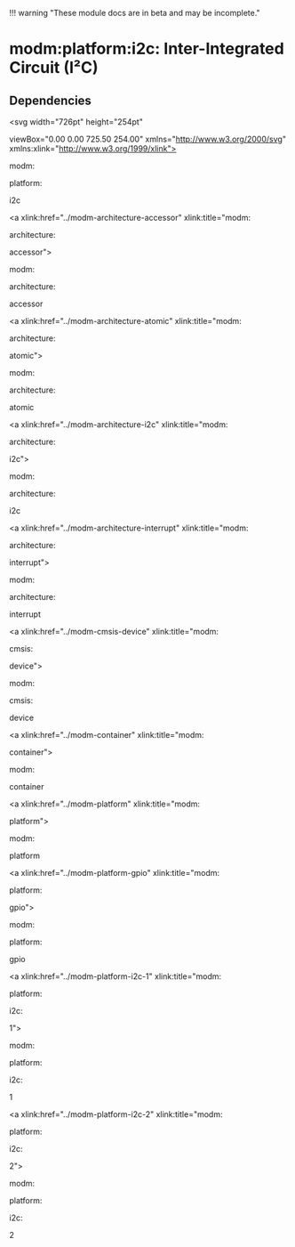 !!! warning "These module docs are in beta and may be incomplete."

# modm:platform:i2c: Inter-Integrated Circuit (I²C)








## Dependencies

<?xml version="1.0" encoding="UTF-8" standalone="no"?>
<!DOCTYPE svg PUBLIC "-//W3C//DTD SVG 1.1//EN"
 "http://www.w3.org/Graphics/SVG/1.1/DTD/svg11.dtd">
<!-- Generated by graphviz version 2.38.0 (20140413.2041)
 -->
<!-- Title: modm:platform:i2c Pages: 1 -->
<svg width="726pt" height="254pt"
 viewBox="0.00 0.00 725.50 254.00" xmlns="http://www.w3.org/2000/svg" xmlns:xlink="http://www.w3.org/1999/xlink">
<g id="graph0" class="graph" transform="scale(1 1) rotate(0) translate(4 250)">
<title>modm:platform:i2c</title>
<polygon fill="white" stroke="none" points="-4,4 -4,-250 721.5,-250 721.5,4 -4,4"/>
<!-- modm_platform_i2c -->
<g id="node1" class="node"><title>modm_platform_i2c</title>
<polygon fill="lightgrey" stroke="black" stroke-width="2" points="425.5,-157 358.5,-157 358.5,-104 425.5,-104 425.5,-157"/>
<text text-anchor="middle" x="392" y="-141.8" font-family="Times New Roman,serif" font-size="14.00">modm:</text>
<text text-anchor="middle" x="392" y="-126.8" font-family="Times New Roman,serif" font-size="14.00">platform:</text>
<text text-anchor="middle" x="392" y="-111.8" font-family="Times New Roman,serif" font-size="14.00">i2c</text>
</g>
<!-- modm_architecture_accessor -->
<g id="node2" class="node"><title>modm_architecture_accessor</title>
<g id="a_node2"><a xlink:href="../modm-architecture-accessor" xlink:title="modm:
architecture:
accessor">
<polygon fill="lightgrey" stroke="black" points="84,-246 0,-246 0,-193 84,-193 84,-246"/>
<text text-anchor="middle" x="42" y="-230.8" font-family="Times New Roman,serif" font-size="14.00">modm:</text>
<text text-anchor="middle" x="42" y="-215.8" font-family="Times New Roman,serif" font-size="14.00">architecture:</text>
<text text-anchor="middle" x="42" y="-200.8" font-family="Times New Roman,serif" font-size="14.00">accessor</text>
</a>
</g>
</g>
<!-- modm_platform_i2c&#45;&gt;modm_architecture_accessor -->
<g id="edge1" class="edge"><title>modm_platform_i2c&#45;&gt;modm_architecture_accessor</title>
<path fill="none" stroke="black" d="M358.053,-135.547C303.54,-142.671 193.319,-159.649 93.8113,-193.072"/>
<polygon fill="black" stroke="black" points="92.5436,-189.806 84.2172,-196.358 94.8118,-196.428 92.5436,-189.806"/>
</g>
<!-- modm_architecture_atomic -->
<g id="node3" class="node"><title>modm_architecture_atomic</title>
<g id="a_node3"><a xlink:href="../modm-architecture-atomic" xlink:title="modm:
architecture:
atomic">
<polygon fill="lightgrey" stroke="black" points="186,-246 102,-246 102,-193 186,-193 186,-246"/>
<text text-anchor="middle" x="144" y="-230.8" font-family="Times New Roman,serif" font-size="14.00">modm:</text>
<text text-anchor="middle" x="144" y="-215.8" font-family="Times New Roman,serif" font-size="14.00">architecture:</text>
<text text-anchor="middle" x="144" y="-200.8" font-family="Times New Roman,serif" font-size="14.00">atomic</text>
</a>
</g>
</g>
<!-- modm_platform_i2c&#45;&gt;modm_architecture_atomic -->
<g id="edge2" class="edge"><title>modm_platform_i2c&#45;&gt;modm_architecture_atomic</title>
<path fill="none" stroke="black" d="M358.314,-140.233C320.563,-150.407 257.533,-168.548 195.588,-193"/>
<polygon fill="black" stroke="black" points="194.042,-189.849 186.06,-196.816 196.645,-196.347 194.042,-189.849"/>
</g>
<!-- modm_architecture_i2c -->
<g id="node4" class="node"><title>modm_architecture_i2c</title>
<g id="a_node4"><a xlink:href="../modm-architecture-i2c" xlink:title="modm:
architecture:
i2c">
<polygon fill="lightgrey" stroke="black" points="288,-246 204,-246 204,-193 288,-193 288,-246"/>
<text text-anchor="middle" x="246" y="-230.8" font-family="Times New Roman,serif" font-size="14.00">modm:</text>
<text text-anchor="middle" x="246" y="-215.8" font-family="Times New Roman,serif" font-size="14.00">architecture:</text>
<text text-anchor="middle" x="246" y="-200.8" font-family="Times New Roman,serif" font-size="14.00">i2c</text>
</a>
</g>
</g>
<!-- modm_platform_i2c&#45;&gt;modm_architecture_i2c -->
<g id="edge3" class="edge"><title>modm_platform_i2c&#45;&gt;modm_architecture_i2c</title>
<path fill="none" stroke="black" d="M358.138,-151.678C339.94,-162.522 317.135,-176.112 296.85,-188.199"/>
<polygon fill="black" stroke="black" points="294.832,-185.327 288.033,-193.453 298.416,-191.34 294.832,-185.327"/>
</g>
<!-- modm_architecture_interrupt -->
<g id="node5" class="node"><title>modm_architecture_interrupt</title>
<g id="a_node5"><a xlink:href="../modm-architecture-interrupt" xlink:title="modm:
architecture:
interrupt">
<polygon fill="lightgrey" stroke="black" points="390,-246 306,-246 306,-193 390,-193 390,-246"/>
<text text-anchor="middle" x="348" y="-230.8" font-family="Times New Roman,serif" font-size="14.00">modm:</text>
<text text-anchor="middle" x="348" y="-215.8" font-family="Times New Roman,serif" font-size="14.00">architecture:</text>
<text text-anchor="middle" x="348" y="-200.8" font-family="Times New Roman,serif" font-size="14.00">interrupt</text>
</a>
</g>
</g>
<!-- modm_platform_i2c&#45;&gt;modm_architecture_interrupt -->
<g id="edge4" class="edge"><title>modm_platform_i2c&#45;&gt;modm_architecture_interrupt</title>
<path fill="none" stroke="black" d="M379.037,-157.132C374.822,-165.465 370.072,-174.857 365.579,-183.741"/>
<polygon fill="black" stroke="black" points="362.413,-182.247 361.023,-192.75 368.659,-185.406 362.413,-182.247"/>
</g>
<!-- modm_cmsis_device -->
<g id="node6" class="node"><title>modm_cmsis_device</title>
<g id="a_node6"><a xlink:href="../modm-cmsis-device" xlink:title="modm:
cmsis:
device">
<polygon fill="lightgrey" stroke="black" points="464,-246 408,-246 408,-193 464,-193 464,-246"/>
<text text-anchor="middle" x="436" y="-230.8" font-family="Times New Roman,serif" font-size="14.00">modm:</text>
<text text-anchor="middle" x="436" y="-215.8" font-family="Times New Roman,serif" font-size="14.00">cmsis:</text>
<text text-anchor="middle" x="436" y="-200.8" font-family="Times New Roman,serif" font-size="14.00">device</text>
</a>
</g>
</g>
<!-- modm_platform_i2c&#45;&gt;modm_cmsis_device -->
<g id="edge5" class="edge"><title>modm_platform_i2c&#45;&gt;modm_cmsis_device</title>
<path fill="none" stroke="black" d="M404.963,-157.132C409.178,-165.465 413.928,-174.857 418.421,-183.741"/>
<polygon fill="black" stroke="black" points="415.341,-185.406 422.977,-192.75 421.587,-182.247 415.341,-185.406"/>
</g>
<!-- modm_container -->
<g id="node7" class="node"><title>modm_container</title>
<g id="a_node7"><a xlink:href="../modm-container" xlink:title="modm:
container">
<polygon fill="lightgrey" stroke="black" points="550,-238.5 482,-238.5 482,-200.5 550,-200.5 550,-238.5"/>
<text text-anchor="middle" x="516" y="-223.3" font-family="Times New Roman,serif" font-size="14.00">modm:</text>
<text text-anchor="middle" x="516" y="-208.3" font-family="Times New Roman,serif" font-size="14.00">container</text>
</a>
</g>
</g>
<!-- modm_platform_i2c&#45;&gt;modm_container -->
<g id="edge6" class="edge"><title>modm_platform_i2c&#45;&gt;modm_container</title>
<path fill="none" stroke="black" d="M425.556,-155.043C443.062,-167.325 464.429,-182.317 481.999,-194.645"/>
<polygon fill="black" stroke="black" points="480.09,-197.58 490.286,-200.459 484.11,-191.85 480.09,-197.58"/>
</g>
<!-- modm_platform -->
<g id="node8" class="node"><title>modm_platform</title>
<g id="a_node8"><a xlink:href="../modm-platform" xlink:title="modm:
platform">
<polygon fill="lightgrey" stroke="black" points="632,-238.5 568,-238.5 568,-200.5 632,-200.5 632,-238.5"/>
<text text-anchor="middle" x="600" y="-223.3" font-family="Times New Roman,serif" font-size="14.00">modm:</text>
<text text-anchor="middle" x="600" y="-208.3" font-family="Times New Roman,serif" font-size="14.00">platform</text>
</a>
</g>
</g>
<!-- modm_platform_i2c&#45;&gt;modm_platform -->
<g id="edge7" class="edge"><title>modm_platform_i2c&#45;&gt;modm_platform</title>
<path fill="none" stroke="black" d="M425.782,-141.699C460.117,-152.579 514.448,-171.224 559,-193 560.553,-193.759 562.122,-194.562 563.695,-195.395"/>
<polygon fill="black" stroke="black" points="562.215,-198.579 572.647,-200.43 565.646,-192.477 562.215,-198.579"/>
</g>
<!-- modm_platform_gpio -->
<g id="node9" class="node"><title>modm_platform_gpio</title>
<g id="a_node9"><a xlink:href="../modm-platform-gpio" xlink:title="modm:
platform:
gpio">
<polygon fill="lightgrey" stroke="black" points="717.5,-246 650.5,-246 650.5,-193 717.5,-193 717.5,-246"/>
<text text-anchor="middle" x="684" y="-230.8" font-family="Times New Roman,serif" font-size="14.00">modm:</text>
<text text-anchor="middle" x="684" y="-215.8" font-family="Times New Roman,serif" font-size="14.00">platform:</text>
<text text-anchor="middle" x="684" y="-200.8" font-family="Times New Roman,serif" font-size="14.00">gpio</text>
</a>
</g>
</g>
<!-- modm_platform_i2c&#45;&gt;modm_platform_gpio -->
<g id="edge8" class="edge"><title>modm_platform_i2c&#45;&gt;modm_platform_gpio</title>
<path fill="none" stroke="black" d="M425.602,-136.578C474.375,-144.66 567.035,-162.708 641,-193 641.095,-193.039 641.191,-193.078 641.286,-193.118"/>
<polygon fill="black" stroke="black" points="639.655,-196.22 650.201,-197.238 642.592,-189.865 639.655,-196.22"/>
</g>
<!-- modm_platform_i2c_1 -->
<g id="node10" class="node"><title>modm_platform_i2c_1</title>
<g id="a_node10"><a xlink:href="../modm-platform-i2c-1" xlink:title="modm:
platform:
i2c:
1">
<polygon fill="lightgrey" stroke="black" points="383.5,-68 316.5,-68 316.5,-0 383.5,-0 383.5,-68"/>
<text text-anchor="middle" x="350" y="-52.8" font-family="Times New Roman,serif" font-size="14.00">modm:</text>
<text text-anchor="middle" x="350" y="-37.8" font-family="Times New Roman,serif" font-size="14.00">platform:</text>
<text text-anchor="middle" x="350" y="-22.8" font-family="Times New Roman,serif" font-size="14.00">i2c:</text>
<text text-anchor="middle" x="350" y="-7.8" font-family="Times New Roman,serif" font-size="14.00">1</text>
</a>
</g>
</g>
<!-- modm_platform_i2c_1&#45;&gt;modm_platform_i2c -->
<g id="edge9" class="edge"><title>modm_platform_i2c_1&#45;&gt;modm_platform_i2c</title>
<path fill="none" stroke="black" d="M364.69,-68.0515C368.471,-76.5592 372.553,-85.7438 376.379,-94.3536"/>
<polygon fill="black" stroke="black" points="373.302,-96.0467 380.561,-103.763 379.698,-93.2037 373.302,-96.0467"/>
</g>
<!-- modm_platform_i2c_2 -->
<g id="node11" class="node"><title>modm_platform_i2c_2</title>
<g id="a_node11"><a xlink:href="../modm-platform-i2c-2" xlink:title="modm:
platform:
i2c:
2">
<polygon fill="lightgrey" stroke="black" points="468.5,-68 401.5,-68 401.5,-0 468.5,-0 468.5,-68"/>
<text text-anchor="middle" x="435" y="-52.8" font-family="Times New Roman,serif" font-size="14.00">modm:</text>
<text text-anchor="middle" x="435" y="-37.8" font-family="Times New Roman,serif" font-size="14.00">platform:</text>
<text text-anchor="middle" x="435" y="-22.8" font-family="Times New Roman,serif" font-size="14.00">i2c:</text>
<text text-anchor="middle" x="435" y="-7.8" font-family="Times New Roman,serif" font-size="14.00">2</text>
</a>
</g>
</g>
<!-- modm_platform_i2c_2&#45;&gt;modm_platform_i2c -->
<g id="edge10" class="edge"><title>modm_platform_i2c_2&#45;&gt;modm_platform_i2c</title>
<path fill="none" stroke="black" d="M419.961,-68.0515C416.048,-76.6506 411.82,-85.9414 407.866,-94.6311"/>
<polygon fill="black" stroke="black" points="404.667,-93.2117 403.711,-103.763 411.038,-96.1109 404.667,-93.2117"/>
</g>
</g>
</svg>

